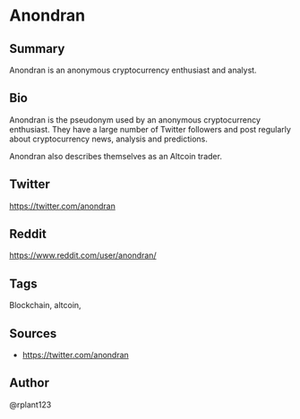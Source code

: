 # Anondran

## Summary
Anondran is an anonymous cryptocurrency enthusiast and analyst. 

## Bio
Anondran is the pseudonym used by an anonymous cryptocurrency enthusiast. They have a large number of Twitter followers and post regularly about cryptocurrency news, analysis and predictions. 

Anondran also describes themselves as an Altcoin trader. 

## Twitter
https://twitter.com/anondran

## Reddit
https://www.reddit.com/user/anondran/

## Tags
Blockchain, altcoin, 

## Sources
- https://twitter.com/anondran

## Author
@rplant123
